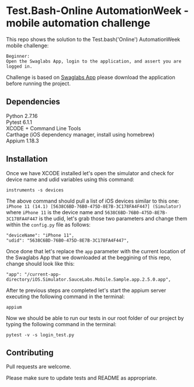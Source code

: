 # Test.Bash-Online AutomationWeek - mobile automation challenge 

This repo shows the solution to the Test.bash('Online') AutomationWeek mobile challenge:

```
Beginner:
Open the Swaglabs App, login to the application, and assert you are logged in.
```
Challenge is based on [Swaglabs App](https://github.com/saucelabs/sample-app-mobile/releases) please download the application before running the project.


## Dependencies

Python 2.7.16\
Pytest 6.1.1\
XCODE + Command Line Tools\
Carthage (iOS dependency manager, install using homebrew)\
Appium 1.18.3


## Installation

Once we have XCODE installed let's open the simulator and check for device name and udid variables using this command:

```
instruments -s devices
```
The above command should pull a list of iOS devices similar to this one: `iPhone 11 (14.1) [5638C6BD-76B0-475D-8E7B-3C178FA4F447] (Simulator)`
where `iPhone 11` is the device name and `5638C6BD-76B0-475D-8E7B-3C178FA4F447` is the udid, let's grab those two parameters and change them within the `config.py` file as follows:

```
"deviceName": "iPhone 11",
"udid": "5638C6BD-76B0-475D-8E7B-3C178FA4F447",
```
Once done that let's replace the `app` parameter with the current location of the Swaglabs App that we downloaded at the beggining of this repo, change should look like this:

```
"app": "/current-app-directory/iOS.Simulator.SauceLabs.Mobile.Sample.app.2.5.0.app",
```

After te previous steps are completed let's start the appium server executing the following command in the terminal:

```
appium
```

Now we should be able to run our tests in our root folder of our project by typing the following command in the terminal:
```
pytest -v -s login_test.py
```



## Contributing
Pull requests are welcome.

Please make sure to update tests and README as appropriate.
